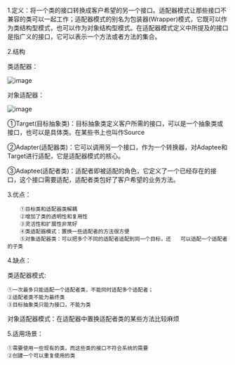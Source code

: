 1.定义：将一个类的接口转换成客户希望的另一个接口。适配器模式让那些接口不兼容的类可以一起工作；适配器模式的别名为包装器(Wrapper)模式，它既可以作为类结构型模式，也可以作为对象结构型模式。在适配器模式定义中所提及的接口是指广义的接口，它可以表示一个方法或者方法的集合。
     
2.结构

类适配器：

![image](E:/%E6%9C%89%E9%81%93%E4%BA%91%E7%AC%94%E8%AE%B0/%E5%9B%BE%E7%89%876.png)
        
对象适配器：
              
![image](E:/%E6%9C%89%E9%81%93%E4%BA%91%E7%AC%94%E8%AE%B0/%E5%9B%BE%E7%89%877.png)
    
①Target(目标抽象类)：目标抽象类定义客户所需的接口，可以是一个抽象类或接口，也可以是具体类。在某些书上也叫作Source

②Adapter(适配器类)：它可以调用另一个接口，作为一个转换器，对Adaptee和Target进行适配，它是适配器模式的核心。

③Adaptee(适配者类)：适配者即被适配的角色，它定义了一个已经存在的接口，这个接口需要适配，适配者类包好了客户希望的业务方法。

3.优点：
 
        ①目标类和适配器类解耦
        ②增加了类的透明性和复用性
        ③灵活性和扩展性非常好
        ④类适配器模式：置换一些适配者的方法很方便
        ⑤对象适配器类：可以把多个不同的适配者适配到同一个目标，还   可以适配一个适配者的子类

4.缺点：
   
   类适配器模式:
   
    ①一次最多只能适配一个适配者类，不能同时适配多个适配者；
    ②适配者类不能为最终类
    ③目标抽象类只能为接口，不能为类
   
   对象适配器模式：在适配器中置换适配者类的某些方法比较麻烦

5.适用场景：
 
    ①需要使用一些现有的类，而这些类的接口不符合系统的需要
    ②创建一个可以重复使用的类
